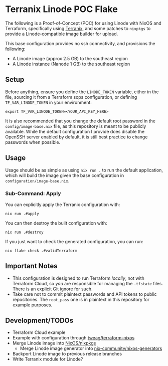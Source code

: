# Terranix Linode POC Flake

The following is a Proof-of-Concept (POC) for using Linode with NixOS and Terraform, specifically using [Terranix](https://github.com/terranix/terranix), and some patches to `nixpkgs` to provide a Linode-compatible image builder for upload.

This base configuration provides no ssh connectivity, and provisions the following:

- A Linode image (approx 2.5 GB) to the southeast region
- A Linode instance (Nanode 1 GB) to the southeast region

## Setup

Before anything, ensure you define the `LINODE_TOKEN` variable, either in the file, sourcing it from a Terraform sops configuration, or defining `TF_VAR_LINODE_TOKEN` in your environment:

```shell
export TF_VAR_LINODE_TOKEN=<YOUR_API_KEY_HERE>
```

It is also recommended that you change the default root password in the `config/image-base.nix` file, as this repository is meant to be publicly available. While the default configuration I provide does disable the OpenSSH server enabled by default, it is still best practice to change passwords when possible.

## Usage

Usage should be as simple as using `nix run .` to run the default application, which will build the image given the base configuration in `configuration/image-base.nix`.

### Sub-Command: Apply

You can explicitly apply the Terranix configuration with:

```shell
nix run .#apply
```

You can then destroy the built configuration with:

```shell
nix run .#destroy
```

If you just want to check the generated configuration, you can run:

```shell
nix flake check .#validTerraform  
```

## Important Notes

- This configuration is designed to run Terraform _locally_, not with Terraform Cloud, so _you_ are responsible for managing the `.tfstate` files. There is an explicit Git ignore for such.
- Take care not to commit plaintext passwords and API tokens to public repositories. The `root_pass` one is in plaintext in this repository for example purposes. 

## Development/TODOs

- Terraform Cloud example
- Example with configuration through [tweag/terraform-nixos](https://github.com/tweag/terraform-nixos)
- Merge Linode image into [NixOS/nixpkgs](https://github.com/NixOS/nixpkgs)
  - Merge Linode image generator into [nix-community/nixos-generators](https://github.com/nix-community/nixos-generators)
- Backport Linode image to previous release branches
- Write Terranix module for Linode?

